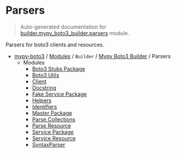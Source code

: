 # Parsers

> Auto-generated documentation for [builder.mypy_boto3_builder.parsers](https://github.com/vemel/mypy_boto3/blob/master/builder/mypy_boto3_builder/parsers/__init__.py) module.

Parsers for boto3 clients and resources.

- [mypy-boto3](../../../README.md#mypy_boto3) / [Modules](../../../MODULES.md#mypy-boto3-modules) / `Builder` / [Mypy Boto3 Builder](../index.md#mypy-boto3-builder) / Parsers
    - Modules
        - [Boto3 Stubs Package](boto3_stubs_package.md#boto3-stubs-package)
        - [Boto3 Utils](boto3_utils.md#boto3-utils)
        - [Client](client.md#client)
        - [Docstring](docstring.md#docstring)
        - [Fake Service Package](fake_service_package.md#fake-service-package)
        - [Helpers](helpers.md#helpers)
        - [Identifiers](identifiers.md#identifiers)
        - [Master Package](master_package.md#master-package)
        - [Parse Collections](parse_collections.md#parse-collections)
        - [Parse Resource](parse_resource.md#parse-resource)
        - [Service Package](service_package.md#service-package)
        - [Service Resource](service_resource.md#service-resource)
        - [SyntaxParser](syntax_parser.md#syntaxparser)
